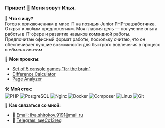 ### Привет! 👋 Меня зовут Илья.

🎯 **Что я ищу?**  
Готов к приключениям в мире IT на позиции Junior PHP-разработчика. Открыт к любым предложениям. Моя главная цель — получение опыта работы в IT-сфере и развитие навыков командной работы. Предпочитаю офисный формат работы, поскольку считаю, что он обеспечивает лучшие возможности для быстрого вовлечения в процесс и обмена опытом.
  
👀 **Мои проекты:**  
- [Set of 5 console games "for the brain"](https://github.com/eCo13rus/php-project-lvl1)
- [Difference Calculator](https://github.com/eCo13rus/php-project-48)
- [Page Analyzer](https://github.com/eCo13rus/php-project-9)

🛠 **Мой стек:**  
![PHP](https://img.shields.io/badge/PHP-777BB4?style=for-the-badge&logo=php&logoColor=white)
![PostgreSQL](https://img.shields.io/badge/PostgreSQL-316192?style=for-the-badge&logo=postgresql&logoColor=white)
![Nginx](https://img.shields.io/badge/Nginx-009639?style=for-the-badge&logo=nginx&logoColor=white)
![Docker](https://img.shields.io/badge/Docker-2496ED?style=for-the-badge&logo=docker&logoColor=white)
![Composer](https://img.shields.io/badge/Composer-885630?style=for-the-badge&logo=composer&logoColor=white)
![Linux](https://img.shields.io/badge/Linux-FCC624?style=for-the-badge&logo=linux&logoColor=black)
![Git](https://img.shields.io/badge/Git-F05032?style=for-the-badge&logo=git&logoColor=white)

💌 **Как связаться со мной:**  
- 📧 [Email: ilya.shirokov.9191@mail.ru](mailto:ilya.shirokov.9191@mail.ru)
- 📱 [Telegram: @eCo13reg](https://t.me/eCo13reg)
